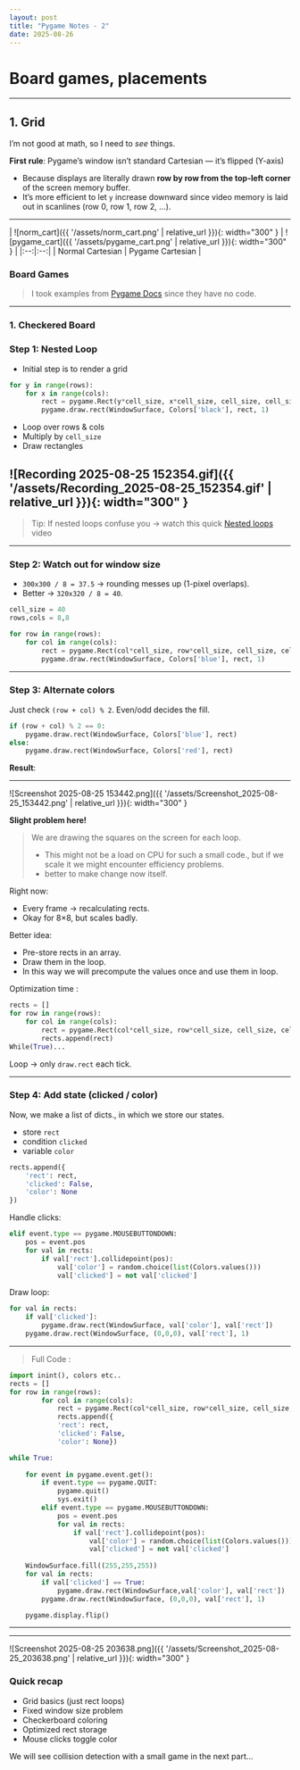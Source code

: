 ```yaml
---
layout: post
title: "Pygame Notes - 2"
date: 2025-08-26
---
```


# Board games, placements

----------

## 1. Grid

I’m not good at math, so I need to _see_ things.

 **First rule**: Pygame’s window isn’t standard Cartesian — it’s flipped (Y-axis) 
 -   Because displays are literally drawn **row by row from the top-left corner** of the screen memory buffer.
 -   It’s more efficient to let `y` increase downward since video memory is laid out in scanlines (row 0, row 1, row 2, …).

----------

| ![norm_cart]({{ '/assets/norm_cart.png' | relative_url }}){: width="300" } | ![pygame_cart]({{ '/assets/pygame_cart.png' | relative_url }}){: width="300" } |
|:--:|:--:|
| Normal Cartesian | Pygame Cartesian |

### **Board Games**

> I took examples from [Pygame Docs](https://pygame.readthedocs.io/en/latest/9_board/board.html) since they have no code.

</aside>

----------

### 1. Checkered Board

### Step 1: Nested Loop

-   Initial step is to render a grid

```python
for y in range(rows):
    for x in range(cols):
        rect = pygame.Rect(y*cell_size, x*cell_size, cell_size, cell_size)
        pygame.draw.rect(WindowSurface, Colors['black'], rect, 1)

```

-   Loop over rows & cols
-   Multiply by `cell_size`
-   Draw rectangles 

![Recording 2025-08-25 152354.gif]({{ '/assets/Recording_2025-08-25_152354.gif' | relative_url }}){: width="300" }
----------

> Tip: If nested loops confuse you → watch this quick [Nested loops](https://youtu.be/qwvswinpu2s) video

----------

### Step 2: Watch out for window size

-   `300x300 / 8 = 37.5` → rounding messes up (1-pixel overlaps).
-   Better → `320x320 / 8 = 40`.

```python
cell_size = 40
rows,cols = 8,8

for row in range(rows):
    for col in range(cols):
        rect = pygame.Rect(col*cell_size, row*cell_size, cell_size, cell_size)
        pygame.draw.rect(WindowSurface, Colors['blue'], rect, 1)

```

----------

### Step 3: Alternate colors

Just check `(row + col) % 2`. Even/odd decides the fill.

```python
if (row + col) % 2 == 0:
    pygame.draw.rect(WindowSurface, Colors['blue'], rect)
else:
    pygame.draw.rect(WindowSurface, Colors['red'], rect)


```

**Result**:

----------

![Screenshot 2025-08-25 153442.png]({{ '/assets/Screenshot_2025-08-25_153442.png' | relative_url }}){: width="300" }

**Slight problem here!**

</aside>

> We are drawing the squares on the screen for each loop.
> 
> -   This might not be a load on CPU for such a small code., but if we scale it we might encounter efficiency problems.
> -   better to make change now itself.

Right now:

-   Every frame → recalculating rects.
-   Okay for 8×8, but scales badly.

Better idea:

-   Pre-store rects in an array.
-   Draw them in the loop.
-   In this way we will precompute the values once and use them in loop.

Optimization time :

```python
rects = []
for row in range(rows):
    for col in range(cols):
        rect = pygame.Rect(col*cell_size, row*cell_size, cell_size, cell_size)
        rects.append(rect)
While(True)...

```

Loop → only `draw.rect` each tick.

----------

### Step 4: Add state (clicked / color)

Now, we make a list of dicts., in which we store our states.

-   store `rect`
-   condition `clicked`
-   variable `color`

```python
rects.append({
    'rect': rect,
    'clicked': False,
    'color': None
})


```

Handle clicks:

```python
elif event.type == pygame.MOUSEBUTTONDOWN:
    pos = event.pos
    for val in rects:
        if val['rect'].collidepoint(pos):
            val['color'] = random.choice(list(Colors.values()))
            val['clicked'] = not val['clicked']


```

Draw loop:

```python
for val in rects:
    if val['clicked']:
        pygame.draw.rect(WindowSurface, val['color'], val['rect'])
    pygame.draw.rect(WindowSurface, (0,0,0), val['rect'], 1)


```

----------

> Full Code :

```python
import inint(), colors etc..
rects = []
for row in range(rows):  
        for col in range(cols): 
            rect = pygame.Rect(col*cell_size, row*cell_size, cell_size, cell_size)
            rects.append({
            'rect': rect,
            'clicked': False,
            'color': None})

while True:
    
    for event in pygame.event.get():
        if event.type == pygame.QUIT:
            pygame.quit()
            sys.exit()  
        elif event.type == pygame.MOUSEBUTTONDOWN:
            pos = event.pos
            for val in rects:
                if val['rect'].collidepoint(pos):
                    val['color'] = random.choice(list(Colors.values()))
                    val['clicked'] = not val['clicked']
        
    WindowSurface.fill((255,255,255))
    for val in rects:
        if val['clicked'] == True:
            pygame.draw.rect(WindowSurface,val['color'], val['rect'])
        pygame.draw.rect(WindowSurface, (0,0,0), val['rect'], 1)

    pygame.display.flip()

```

----------

----------
![Screenshot 2025-08-25 203638.png]({{ '/assets/Screenshot_2025-08-25_203638.png' | relative_url }}){: width="300" }
### Quick recap

-   Grid basics (just rect loops)
-   Fixed window size problem
-   Checkerboard coloring
-   Optimized rect storage
-   Mouse clicks toggle color

We will see collision detection with a small game in the next part…
